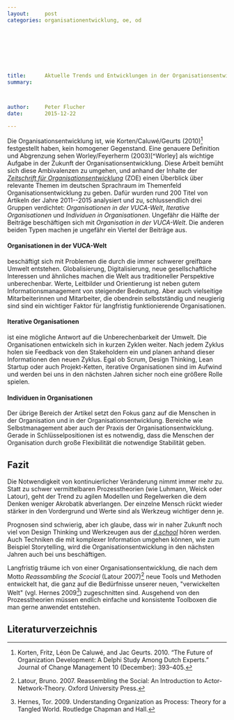 ```yaml
---
layout:     post
categories: organisationentwicklung, oe, od








title:      Aktuelle Trends und Entwicklungen in der Organisationsentwicklung
summary:
            


author:     Peter Flucher
date:       2015-12-22

---
```




  Die Organisationsentwicklung ist, wie Korten/Caluwé/Geurts (2010)[^Korten] festgestellt haben, kein homogener Gegenstand. Eine genauere Definition und Abgrenzung sehen Worley/Feyerherm (2003)[^Worley] als wichtige Aufgabe in der Zukunft der Organisationsentwicklung. Diese Arbeit bemüht sich diese Ambivalenzen zu umgehen, und anhand der Inhalte der [*Zeitschrift für Organisationsentwicklung*](https://www.zoe-online.org/) (ZOE) einen Überblick über relevante Themen im deutschen Sprachraum im Themenfeld Organisationsentwicklung zu geben. Dafür wurden rund 200 Titel von Artikeln der Jahre 2011--2015 analysiert und zu, schlussendlich drei Gruppen verdichtet: *Organisationen in der VUCA-Welt*, *Iterative Organisationen* und *Individuen in Organisationen*. Ungefähr die Hälfte der Beiträge beschäftigen sich mit *Organisation in der VUCA-Welt*. Die anderen beiden Typen machen je ungefähr ein Viertel der Beiträge aus.


#### Organisationen in der VUCA-Welt
  beschäftigt sich mit Problemen die durch die immer schwerer greifbare Umwelt entstehen. Globalisierung, Digitalisierung, neue gesellschaftliche Interessen und ähnliches machen die Welt aus traditioneller Perspektive unberechenbar. Werte, Leitbilder und Orientierung ist neben gutem Informationsmanagement von steigender Bedeutung. Aber auch vielseitige Mitarbeiterinnen und Mitarbeiter, die obendrein selbstständig und neugierig sind sind ein wichtiger Faktor für langfristig funktionierende Organisationen.
  
#### Iterative Organisationen
  ist eine mögliche Antwort auf die Unberechenbarkeit der Umwelt. Die Organisationen entwickeln sich in kurzen Zyklen weiter. Nach jedem Zyklus holen sie Feedback von den Stakeholdern ein und planen anhand dieser Informationen den neuen Zyklus. Egal ob Scrum, Design Thinking, Lean Startup oder auch Projekt-Ketten, iterative Organisationen sind im Aufwind und werden bei uns in den nächsten Jahren sicher noch eine größere Rolle spielen. 

#### Individuen in Organisationen
  Der übrige Bereich der Artikel setzt den Fokus ganz auf die Menschen in der Organisation und in der Organisationsentwicklung. Bereiche wie Selbstmanagement aber auch der Praxis der Organisationsentwicklung. Gerade in Schlüsselpositionen ist es notwendig, dass die Menschen der Organisation durch große Flexibilität die notwendige Stabilität geben.

## Fazit

  Die Notwendigkeit von kontinuierlicher Veränderung nimmt immer mehr zu. Statt zu schwer vermittelbaren Prozesstheorien (wie Luhmann, Weick oder Latour), geht der Trend zu agilen Modellen und Regelwerken die dem Denken weniger Akrobatik abverlangen. Der einzelne Mensch rückt wieder stärker in den Vordergrund und Werte sind als Werkzeug wichtiger denn je.

  Prognosen sind schwierig, aber ich glaube, dass wir in naher Zukunft noch viel von Design Thinking und Werkzeugen aus der [*d.school*](http://dschool.stanford.edu/) hören werden. Auch Techniken die mit komplexer Information umgehen können, wie zum Beispiel Storytelling, wird die Organisationsentwicklung in den nächsten Jahren auch bei uns beschäftigen.

  Langfristig träume ich von einer Organisationsentwicklung, die nach dem Motto *Reassambling the Scocial* (Latour 2007)[^Latour] neue Tools und Methoden entwickelt hat, die ganz auf die Bedürfnisse  unserer neuen, "verwickelten Welt" (vgl. Hernes 2009[^Hernes]) zugeschnitten sind. Ausgehend von den Prozesstheorien müssen endlich einfache und konsistente Toolboxen die man gerne anwendet entstehen.



  


## Literaturverzeichnis


[^Hernes]: Hernes, Tor. 2009. Understanding Organization as Process: Theory for a Tangled World. Routledge Chapman and Hall.

[^Korten]: Korten, Fritz, Léon De Caluwé, and Jac Geurts. 2010. “The Future of Organization Development: A Delphi Study Among Dutch Experts.” Journal of Change Management 10 (December): 393–405.

[^Latour]: Latour, Bruno. 2007. Reassembling the Social: An Introduction to Actor-Network-Theory. Oxford
University Press.

[^Worle]: Worley, Christopher G., and Ann E. Feryerherm. 2003. “Reflections on the Future of Organization Development.” Journal of Behavioral Science 39 (March): 97–115. doi:10.1177/0021886303253181.